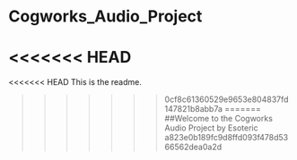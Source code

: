 # Cogworks_Audio_Project
<<<<<<< HEAD
=======


<<<<<<< HEAD
This is the readme.
>>>>>>> 0cf8c61360529e9653e804837fd147821b8abb7a
=======
##Welcome to the Cogworks Audio Project by Esoteric
>>>>>>> a823e0b189fc9d8ffd093f478d5366562dea0a2d
